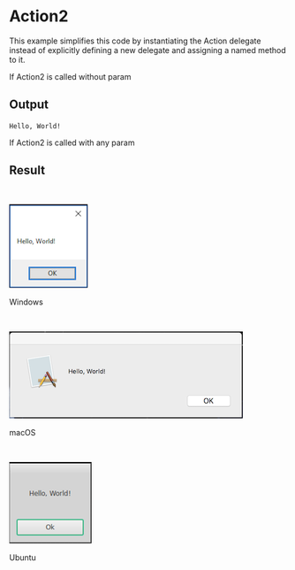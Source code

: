 # Action2
This example simplifies this code by instantiating the Action<T> delegate instead of explicitly defining a new delegate and assigning a named method to it.

If Action2 is called without param
## Output
```
Hello, World!
```

If Action2 is called with any param
## Result
<BR>

![GitHub Logo](../../../docs/Pictures/Examples/Core/Action2W.png)
<p align="left">Windows</p>
<BR>

![GitHub Logo](../../../docs/Pictures/Examples/Core/Action2M.png)
<p align="left">macOS</p>
<BR>

![GitHub Logo](../../../docs/Pictures/Examples/Core/Action2U.png)
<p align="left">Ubuntu</p>
<BR>
